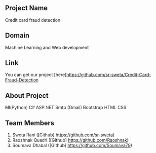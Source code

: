 ## Project Name

Credit card fraud detection

## Domain

Machine Learning and Web development

## Link

 You can get our project [here]https://github.com/sr-sweta/Credit-Card-Fraud-Detection

## About Project

 Ml(Python)
 C#
 ASP.NET
 Smtp (Gmail)
 Bootstrap
 HTML
 CSS

## Team Members

1. Sweta Rani ([Github] https://github.com/sr-sweta)
2. Raoshnak Quadri ([Github] https://github.com/Raoshnak)
3. Soumava Dhabal ([Github] https://github.com/Soumava79)